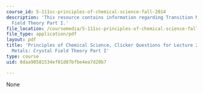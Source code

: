 ```yaml
---
course_id: 5-111sc-principles-of-chemical-science-fall-2014
description: 'This resource contains information regarding Transition Metals: Crystal
  Field Theory Part I.'
file_location: /coursemedia/5-111sc-principles-of-chemical-science-fall-2014/8daa90581534ef01d87bfbe4ea7d20b7_MIT5_111F14_Lec28Clkr.pdf
file_type: application/pdf
layout: pdf
title: 'Principles of Chemical Science, Clicker Questions for Lecture 28: Transition
  Metals: Crystal Field Theory Part I'
type: course
uid: 8daa90581534ef01d87bfbe4ea7d20b7

---
```

None